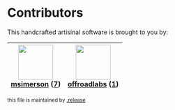 # Contributors

This handcrafted artisinal software is brought to you by:

| <img height="80" src="https://avatars.githubusercontent.com/u/261635?v=4"><br><a href="https://github.com/msimerson">msimerson</a> (<a href="https://github.com/haraka/haraka-plugin-dkim/commits?author=msimerson">7</a>)| <img height="80" src="https://avatars.githubusercontent.com/u/38704499?v=4"><br><a href="https://github.com/offroadlabs">offroadlabs</a> (<a href="https://github.com/haraka/haraka-plugin-dkim/commits?author=offroadlabs">1</a>)|
| :---: | :---: |

<sub>this file is maintained by [.release](https://github.com/msimerson/.release)</sub>
